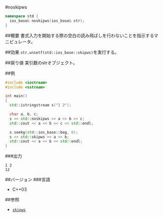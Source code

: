 #noskipws
```cpp
namespace std {
  ios_base& noskipws(ios_base& str);
}
```

##概要
書式入力を開始する際の空白の読み飛ばしを行わないことを指示するマニピュレータ。

##効果
`str.unsetf(std::ios_base::skipws)`を実行する。

##戻り値
実引数のstrオブジェクト。

##例
```cpp
#include <iostream>
#include <sstream>

int main()
{
  std::istringstream s("1 2");

  char a, b, c;
  s >> std::noskipws >> a >> b >> c;
  std::cout << a << b << c << std::endl;

  s.seekg(std::ios_base::beg, 0);
  s >> std::skipws >> a >> b;
  std::cout << a << b << std::endl;
}
```

###出力
```
1 2
12
```

##バージョン
###言語
- C++03

##参照
- [`skipws`](./skipws.md)
